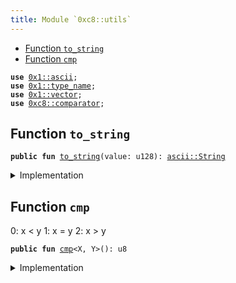 ```yaml
---
title: Module `0xc8::utils`
---
```




-  [Function `to_string`](#0xc8_utils_to_string)
-  [Function `cmp`](#0xc8_utils_cmp)


<pre><code><b>use</b> <a href="../move-stdlib/ascii.md#0x1_ascii">0x1::ascii</a>;
<b>use</b> <a href="../move-stdlib/type_name.md#0x1_type_name">0x1::type_name</a>;
<b>use</b> <a href="../move-stdlib/vector.md#0x1_vector">0x1::vector</a>;
<b>use</b> <a href="comparator.md#0xc8_comparator">0xc8::comparator</a>;
</code></pre>



<a name="0xc8_utils_to_string"></a>

## Function `to_string`



<pre><code><b>public</b> <b>fun</b> <a href="utils.md#0xc8_utils_to_string">to_string</a>(value: u128): <a href="../move-stdlib/ascii.md#0x1_ascii_String">ascii::String</a>
</code></pre>



<details>
<summary>Implementation</summary>


<pre><code><b>public</b> <b>fun</b> <a href="utils.md#0xc8_utils_to_string">to_string</a>(<b>mut</b> value: u128): String {
    <b>if</b> (value == 0) {
        <b>return</b> <a href="../move-stdlib/ascii.md#0x1_ascii_string">ascii::string</a>(b"0")
    };
    <b>let</b> <b>mut</b> buffer = <a href="../move-stdlib/vector.md#0x1_vector_empty">vector::empty</a>&lt;u8&gt;();
    <b>while</b> (value != 0) {
        <a href="../move-stdlib/vector.md#0x1_vector_push_back">vector::push_back</a>(&<b>mut</b> buffer, ((48 + value % 10) <b>as</b> u8));
        value = value / 10;
    };
    <a href="../move-stdlib/vector.md#0x1_vector_reverse">vector::reverse</a>(&<b>mut</b> buffer);
    <a href="../move-stdlib/ascii.md#0x1_ascii_string">ascii::string</a>(buffer)
}
</code></pre>



</details>

<a name="0xc8_utils_cmp"></a>

## Function `cmp`

0: x < y  1: x = y  2: x > y


<pre><code><b>public</b> <b>fun</b> <a href="utils.md#0xc8_utils_cmp">cmp</a>&lt;X, Y&gt;(): u8
</code></pre>



<details>
<summary>Implementation</summary>


<pre><code><b>public</b> <b>fun</b> <a href="utils.md#0xc8_utils_cmp">cmp</a>&lt;X, Y&gt;(): u8 {
    <b>let</b> comp = <a href="comparator.md#0xc8_comparator_compare">comparator::compare</a>(&get&lt;X&gt;(), &get&lt;Y&gt;());
    <b>if</b> (<a href="comparator.md#0xc8_comparator_is_equal">comparator::is_equal</a>(&comp)) {
        1
    } <b>else</b> <b>if</b> (<a href="comparator.md#0xc8_comparator_is_smaller_than">comparator::is_smaller_than</a>(&comp)) {
        0
    } <b>else</b> {
        2
    }
}
</code></pre>



</details>
